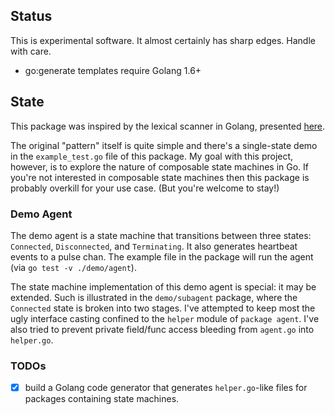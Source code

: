 ## Status

This is experimental software.
It almost certainly has sharp edges.
Handle with care.

* go:generate templates require Golang 1.6+

## State

This package was inspired by the lexical scanner in Golang, presented [here](https://www.youtube.com/watch?v=HxaD_trXwRE).

The original "pattern" itself is quite simple and there's a single-state demo in the `example_test.go` file of this package.
My goal with this project, however, is to explore the nature of composable state machines in Go.
If you're not interested in composable state machines then this package is probably overkill for your use case.
(But you're welcome to stay!)

### Demo Agent

The demo agent is a state machine that transitions between three states: `Connected`, `Disconnected`, and `Terminating`.
It also generates heartbeat events to a pulse chan.
The example file in the package will run the agent (via `go test -v ./demo/agent`).

The state machine implementation of this demo agent is special: it may be extended.
Such is illustrated in the `demo/subagent` package, where the `Connected` state is broken into two stages.
I've attempted to keep most the ugly interface casting confined to the `helper` module of `package agent`.
I've also tried to prevent private field/func access bleeding from `agent.go` into `helper.go`.

### TODOs

- [x] build a Golang code generator that generates `helper.go`-like files for packages containing state machines.
